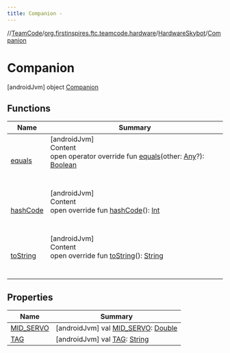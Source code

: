 ```yaml
---
title: Companion -
---
```

//[TeamCode](../../../index.md)/[org.firstinspires.ftc.teamcode.hardware](../../index.md)/[HardwareSkybot](../index.md)/[Companion](index.md)



# Companion  
 [androidJvm] object [Companion](index.md)   


## Functions  
  
|  Name|  Summary| 
|---|---|
| [equals](https://kotlinlang.org/api/latest/jvm/stdlib/kotlin/-any/equals.html)| [androidJvm]  <br>Content  <br>open operator override fun [equals](https://kotlinlang.org/api/latest/jvm/stdlib/kotlin/-any/equals.html)(other: [Any](https://kotlinlang.org/api/latest/jvm/stdlib/kotlin/-any/index.html)?): [Boolean](https://kotlinlang.org/api/latest/jvm/stdlib/kotlin/-boolean/index.html)  <br><br><br>
| [hashCode](https://kotlinlang.org/api/latest/jvm/stdlib/kotlin/-any/hash-code.html)| [androidJvm]  <br>Content  <br>open override fun [hashCode](https://kotlinlang.org/api/latest/jvm/stdlib/kotlin/-any/hash-code.html)(): [Int](https://kotlinlang.org/api/latest/jvm/stdlib/kotlin/-int/index.html)  <br><br><br>
| [toString](https://kotlinlang.org/api/latest/jvm/stdlib/kotlin/-any/to-string.html)| [androidJvm]  <br>Content  <br>open override fun [toString](https://kotlinlang.org/api/latest/jvm/stdlib/kotlin/-any/to-string.html)(): [String](https://kotlinlang.org/api/latest/jvm/stdlib/kotlin/-string/index.html)  <br><br><br>


## Properties  
  
|  Name|  Summary| 
|---|---|
| [MID_SERVO](index.md#org.firstinspires.ftc.teamcode.hardware/HardwareSkybot.Companion/MID_SERVO/#/PointingToDeclaration/)|  [androidJvm] val [MID_SERVO](index.md#org.firstinspires.ftc.teamcode.hardware/HardwareSkybot.Companion/MID_SERVO/#/PointingToDeclaration/): [Double](https://kotlinlang.org/api/latest/jvm/stdlib/kotlin/-double/index.html)   <br>
| [TAG](index.md#org.firstinspires.ftc.teamcode.hardware/HardwareSkybot.Companion/TAG/#/PointingToDeclaration/)|  [androidJvm] val [TAG](index.md#org.firstinspires.ftc.teamcode.hardware/HardwareSkybot.Companion/TAG/#/PointingToDeclaration/): [String](https://kotlinlang.org/api/latest/jvm/stdlib/kotlin/-string/index.html)   <br>

